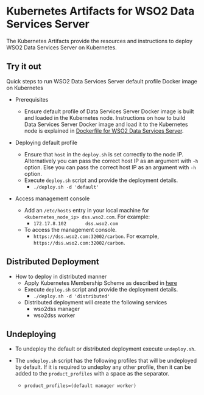 # Kubernetes Artifacts for WSO2 Data Services Server #
The Kubernetes Artifacts provide the resources and instructions to deploy WSO2 Data Services Server on Kubernetes.

## Try it out
Quick steps to run WSO2 Data Services Server default profile Docker image on Kubernetes

* Prerequisites
    - Ensure default profile of Data Services Server Docker image is built and loaded in the Kubernetes node.
    Instructions on how to build Data Services Server Docker image and load it to the Kubernetes node is explained in [Dockerfile for WSO2 Data Services Server](https://github.com/wso2/dockerfiles/tree/master/wso2dss/README.md#building-the-docker-images).

* Deploying default profile
    - Ensure that `host` in the `deploy.sh` is set correctly to the node IP. Alternatively you can pass the correct host IP as an argument with `-h` option.
      Else you can pass the correct host IP as an argument with `-h` option.
    - Execute `deploy.sh` script and provide the deployment details.
        + `./deploy.sh -d 'default'`

* Access management console
    - Add an `/etc/hosts` entry in your local machine for `<kubernetes_node_ip> dss.wso2.com`. For example:
        + `172.17.8.102       dss.wso2.com`
    - To access the management console.
        +  `https://dss.wso2.com:32002/carbon`. For example, `https://dss.wso2.com:32002/carbon`.

## Distributed Deployment

* How to deploy in distributed manner
    - Apply Kubernetes Membership Scheme as described in [here](https://docs.wso2.com/display/KA100/Kubernetes+Membership+Scheme+for+WSO2+Carbon)
    - Execute `deploy.sh` script and provide the deployment details.
        + `./deploy.sh -d 'distributed'`
    - Distributed deployment will create the following services
        + wso2dss manager
        + wso2dss worker

## Undeploying

* To undeploy the default or distributed deployment execute `undeploy.sh`.

* The `undeploy.sh` script has the following profiles that will be undeployed by default. If it is required to undeploy any other profile, then it can be added to the `product_profiles` with a space as the separator.
    - `product_profiles=(default manager worker)`
